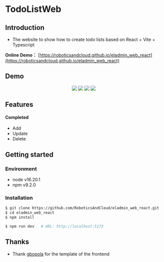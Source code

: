 # TodoListWeb
## Introduction
- The website to show how to create todo lists  based on React + Vite + Typescript 

**Online Demo：**  [https://roboticsandcloud.github.io/eladmin_web_react](https://roboticsandcloud.github.io/eladmin_web_react)

## Demo

<div align="center">
  
![](./tod1.jpg)
![](./tod2.jpg)
![](./tod3.jpg)
![](./tod4.jpg)

</div>

## Features

#### Completed
- Add
- Update
- Delete

## Getting started

### Environment
- node v16.20.1
- npm v9.2.0

### Installation

```bash
$ git clone https://github.com/RoboticsAndCloud/eladmin_web_react.git
$ cd eladmin_web_react
$ npm install

$ npm run dev   # URL: http://localhost:5173
```

## Thanks

- Thank [gbopola](https://github.com/gbopola/todolist-app-react-js) for the template of the frontend
